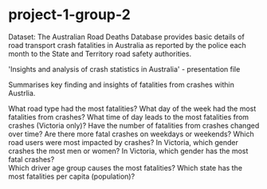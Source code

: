 # project-1-group-2

Dataset: The Australian Road Deaths Database provides basic details of road transport crash fatalities in Australia as reported by the police each month to the State and Territory road safety authorities.

'Insights and analysis of crash statistics in Australia' - presentation file 

Summarises key finding and insights of fatalities from crashes within Austrlia.

What road type had the most fatalities? 
What day of the week had the most fatalities from crashes?
What time of day leads to the most fatalities from crashes (Victoria only)?
Have the number of fatalities from crashes changed over time?
Are there more fatal crashes on weekdays or weekends?
Which road users were most  impacted by crashes?
In Victoria, which gender crashes the most men or women? 
In Victoria, which gender has the most fatal crashes?  
Which driver age group causes the most fatalities? 
Which state has the most fatalities per capita (population)?  






